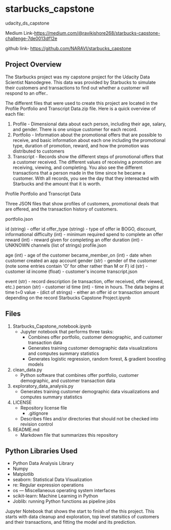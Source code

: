 # starbucks_capstone
udacity_ds_capstone

Medium Link-https://medium.com/@ravikishore268/starbucks-capstone-challenge-7de0013df12e

github link- https://github.com/NARAVI/starbucks_capstone
## Project Overview

The Starbucks project was my capstone project for the Udacity Data Scientist Nanodegree. This data was provided by Starbucks to simulate their customers and transactions to find out  whether a customer will respond to an offer..

The different files that were used to create this project are located in the Profile Portfolio and Transcript Data.zip file. Here is a quick overview of each file:

1. Profile - Dimensional data about each person, including their age, salary, and gender. There is one unique customer for each record.
2. Portfolio - Information about the promotional offers that are possible to receive, and basic information about each one including the promotional type, duration of promotion, reward, and how the promotion was distributed to customers
3. Transcript - Records show the different steps of promotional offers that a customer received. The different values of receiving a promotion are receiving, viewing, and completing. You also see the different transactions that a person made in the time since he became a customer. With all records, you see the day that they intereacted with Starbucks and the amount that it is worth.

Profile Portfolio and Transcript Data

Three JSON files that show profiles of customers, promotional deals that are offered, and the transaction history of customers.

portfolio.json

id (string) - offer id
offer_type (string) - type of offer ie BOGO, discount, informational
difficulty (int) - minimum required spend to complete an offer
reward (int) - reward given for completing an offer
duration (int) - UNKNOWN
channels (list of strings)
profile.json

age (int) - age of the customer
became_member_on (int) - date when customer created an app account
gender (str) - gender of the customer (note some entries contain 'O' for other rather than M or F)
id (str) - customer id
income (float) - customer's income
transcript.json

event (str) - record description (ie transaction, offer received, offer viewed, etc.)
person (str) - customer id
time (int) - time in hours. The data begins at time t=0
value - (dict of strings) - either an offer id or transaction amount depending on the record
Starbucks Capstone Project.ipynb

## Files

1. Starbucks_Capstone_notebook.ipynb
    * Jupyter notebook that performs three tasks:
        * Combines offer portfolio, customer demographic, and customer transaction data
        * Generates training customer demographic data visualizations and computes summary statistics
        * Generates logistic regression, random forest, & gradient boosting models
2. clean_data.py
    * Python software that combines offer portfolio, customer demographic, and customer transaction data
3. exploratory_data_analysis.py
    * Generates training customer demographic data visualizations and computes summary statistics
4. LICENSE
    * Repository license file
        * .gitignore
    * Describes files and/or directories that should not be checked into revision control
5. README.md
    * Markdown file that summarizes this repository

## Python Libraries Used

* Python Data Analysis Library
* Numpy
* Matplotlib
* seaborn: Statistical Data Visualization
* re: Regular expression operations
* os — Miscellaneous operating system interfaces
* scikit-learn: Machine Learning in Python
* Joblib: running Python functions as pipeline jobs



Jupyter Notebook that shows the start to finish of the this project. This starts with data cleanup and exploration, top level statsitics of customers and their transactions, and fitting the model and its prediction.
